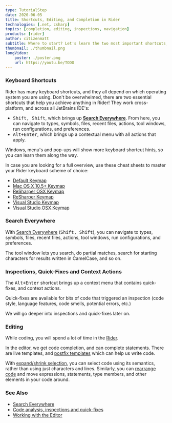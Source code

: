 ```yaml
---
type: TutorialStep
date: 2020-06-05
title: Shortcuts, Editing, and Completion in Rider
technologies: [.net, csharp]
topics: [completion, editing, inspections, navigation]
products: [rider]
author: citizenmatt
subtitle: Where to start? Let's learn the two most important shortcuts, editing, and code completion.
thumbnail: ./thumbnail.png
longVideo: 
    poster: ./poster.png
    url: https://youtu.be/TODO
---
```


### Keyboard Shortcuts

Rider has many keyboard shortcuts, and they all depend on which operating system you are using. Don't be overwhelmed,
there are two essential shortcuts that help you achieve anything in Rider! They work cross-platform, and across all JetBrains IDE's:

* <kbd>Shift, Shift</kbd>, which brings up [**Search Everywhere**](https://www.jetbrains.com/help/rider/Searching_Everywhere.html). From here, you can navigate to types, symbols, files, recent files, actions, tool windows, run configurations, and preferences.
* <kbd>Alt+Enter</kbd>, which brings up a contextual menu with all actions that apply.

Windows, menu's and pop-ups will show more keyboard shortcut hints, so you can learn them along the way.

In case you are looking for a full overview, use these cheat sheets to master your Rider keyboard scheme of choice:

-   [Default Keymap](https://resources.jetbrains.com/storage/products/rider/docs/Rider_default_win_shortcuts.pdf)
-   [Mac OS X 10.5+ Keymap](https://resources.jetbrains.com/storage/products/rider/docs/Rider_macosx_shortcuts.pdf)
-   [ReSharper OSX Keymap](https://resources.jetbrains.com/storage/products/rider/docs/Rider_ReSharper_mac_shortcuts.pdf)
-   [ReSharper Keymap](https://resources.jetbrains.com/storage/products/rider/docs/Rider_ReSharper_win_shortcuts.pdf)
-   [Visual Studio Keymap](https://resources.jetbrains.com/storage/products/rider/docs/Rider_VS_win_shortcuts.pdf)
-   [Visual Studio OSX Keymap](https://resources.jetbrains.com/storage/products/rider/docs/Rider_VS_mac_shortcuts.pdf)

### Search Everywhere

With [Search Everywhere](https://www.jetbrains.com/help/rider/Searching_Everywhere.html) (<kbd>Shift, Shift</kbd>),
you can navigate to types, symbols, files, recent files, actions, tool windows, run configurations, and preferences.

The tool window lets you search, do partial matches, search for starting characters for results written in CamelCase, and so on.

### Inspections, Quick-Fixes and Context Actions

The <kbd>Alt+Enter</kbd> shortcut brings up a context menu that contains quick-fixes, and context actions.

Quick-fixes are available for bits of code that triggered an inspection (code style, language features, code smells, potential errors, etc.)

We will go deeper into inspections and quick-fixes later on.

### Editing

While coding, you will spend a lot of time in the [Rider](https://www.jetbrains.com/help/rider/Working_in_the_Editor.html).

In the editor, we get code completion, and can complete statements. There are live templates, and [postfix templates](https://www.jetbrains.com/help/rider/Postfix_Templates.html#list)
which can help us write code.

With [expand/shrink selection](https://www.jetbrains.com/help/rider/Selecting_Text_in_the_Editor.html), you can select code
using its semantics, rather than using just characters and lines. Similarly, you can [rearrange code](https://www.jetbrains.com/help/rider/Coding_Assistance__Moving_Code_Elements.html)
and move expressions, statements, type members, and other elements in your code around.

### See Also

- [Search Everywhere](https://www.jetbrains.com/help/rider/Searching_Everywhere.html)
- [Code analysis, inspections and quick-fixes](https://blog.jetbrains.com/dotnet/2018/05/17/introduction-code-analysis-rider/)
- [Working with the Editor](https://www.jetbrains.com/help/rider/Working_in_the_Editor.html)
